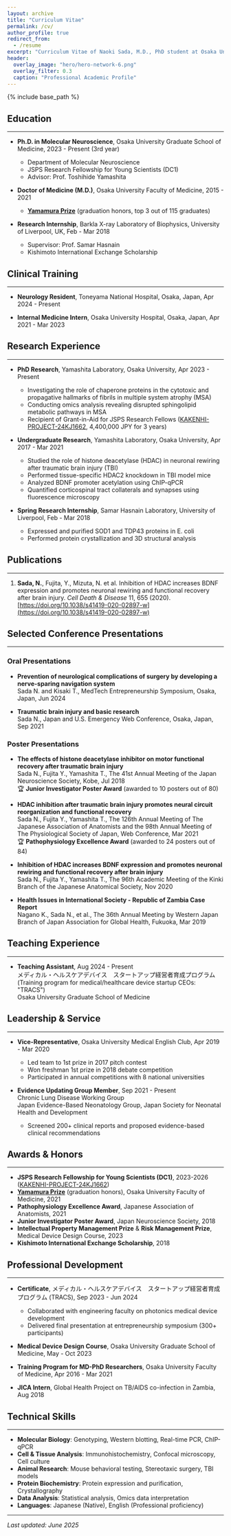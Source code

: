 ```yaml
---
layout: archive
title: "Curriculum Vitae"
permalink: /cv/
author_profile: true
redirect_from:
  - /resume
excerpt: "Curriculum Vitae of Naoki Sada, M.D., PhD student at Osaka University Graduate School of Medicine. Research focus on neurodegeneration and protein aggregation."
header:
  overlay_image: "hero/hero-network-6.png"
  overlay_filter: 0.3
  caption: "Professional Academic Profile"
---
```


{% include base_path %}

## Education
------
* **Ph.D. in Molecular Neuroscience**, Osaka University Graduate School of Medicine, 2023 - Present (3rd year)
  * Department of Molecular Neuroscience
  * JSPS Research Fellowship for Young Scientists (DC1)
  * Advisor: Prof. Toshihide Yamashita
  
* **Doctor of Medicine (M.D.)**, Osaka University Faculty of Medicine, 2015 - 2021
  * **[Yamamura Prize](https://www.med.osaka-u.ac.jp/wp-content/uploads/2025/06/R6YamamuraPrizeWinner-List.pdf)** (graduation honors, top 3 out of 115 graduates)
  
* **Research Internship**, Barkla X-ray Laboratory of Biophysics, University of Liverpool, UK, Feb - Mar 2018
  * Supervisor: Prof. Samar Hasnain
  * Kishimoto International Exchange Scholarship

## Clinical Training
------
* **Neurology Resident**, Toneyama National Hospital, Osaka, Japan, Apr 2024 - Present

* **Internal Medicine Intern**, Osaka University Hospital, Osaka, Japan, Apr 2021 - Mar 2023

## Research Experience
------
* **PhD Research**, Yamashita Laboratory, Osaka University, Apr 2023 - Present
  * Investigating the role of chaperone proteins in the cytotoxic and propagative hallmarks of fibrils in multiple system atrophy (MSA)
  * Conducting omics analysis revealing disrupted sphingolipid metabolic pathways in MSA
  * Recipient of Grant-in-Aid for JSPS Research Fellows ([KAKENHI-PROJECT-24KJ1662](https://kaken.nii.ac.jp/ja/grant/KAKENHI-PROJECT-24KJ1662/), 4,400,000 JPY for 3 years)

* **Undergraduate Research**, Yamashita Laboratory, Osaka University, Apr 2017 - Mar 2021
  * Studied the role of histone deacetylase (HDAC) in neuronal rewiring after traumatic brain injury (TBI)
  * Performed tissue-specific HDAC2 knockdown in TBI model mice
  * Analyzed BDNF promoter acetylation using ChIP-qPCR
  * Quantified corticospinal tract collaterals and synapses using fluorescence microscopy

* **Spring Research Internship**, Samar Hasnain Laboratory, University of Liverpool, Feb - Mar 2018
  * Expressed and purified SOD1 and TDP43 proteins in E. coli
  * Performed protein crystallization and 3D structural analysis

## Publications
------
1. **Sada, N.**, Fujita, Y., Mizuta, N. et al. Inhibition of HDAC increases BDNF expression and promotes neuronal rewiring and functional recovery after brain injury. *Cell Death & Disease* 11, 655 (2020). [https://doi.org/10.1038/s41419-020-02897-w](https://doi.org/10.1038/s41419-020-02897-w)

## Selected Conference Presentations
------
### Oral Presentations
* **Prevention of neurological complications of surgery by developing a nerve-sparing navigation system**  
  Sada N. and Kisaki T., MedTech Entrepreneurship Symposium, Osaka, Japan, Jun 2024

* **Traumatic brain injury and basic research**  
  Sada N., Japan and U.S. Emergency Web Conference, Osaka, Japan, Sep 2021

### Poster Presentations
* **The effects of histone deacetylase inhibitor on motor functional recovery after traumatic brain injury**  
  Sada N., Fujita Y., Yamashita T., The 41st Annual Meeting of the Japan Neuroscience Society, Kobe, Jul 2018  
  🏆 **Junior Investigator Poster Award** (awarded to 10 posters out of 80)

* **HDAC inhibition after traumatic brain injury promotes neural circuit reorganization and functional recovery**  
  Sada N., Fujita Y., Yamashita T., The 126th Annual Meeting of The Japanese Association of Anatomists and the 98th Annual Meeting of The Physiological Society of Japan, Web Conference, Mar 2021  
  🏆 **Pathophysiology Excellence Award** (awarded to 24 posters out of 84)

* **Inhibition of HDAC increases BDNF expression and promotes neuronal rewiring and functional recovery after brain injury**  
  Sada N., Fujita Y., Yamashita T., The 96th Academic Meeting of the Kinki Branch of the Japanese Anatomical Society, Nov 2020

* **Health Issues in International Society - Republic of Zambia Case Report**  
  Nagano K., Sada N., et al., The 36th Annual Meeting by Western Japan Branch of Japan Association for Global Health, Fukuoka, Mar 2019

## Teaching Experience
------
* **Teaching Assistant**, Aug 2024 - Present  
  メディカル・ヘルスケアデバイス　スタートアップ経営者育成プログラム  
  (Training program for medical/healthcare device startup CEOs: "TRACS")  
  Osaka University Graduate School of Medicine

## Leadership & Service
------
* **Vice-Representative**, Osaka University Medical English Club, Apr 2019 - Mar 2020
  * Led team to 1st prize in 2017 pitch contest
  * Won freshman 1st prize in 2018 debate competition
  * Participated in annual competitions with 8 national universities

* **Evidence Updating Group Member**, Sep 2021 - Present  
  Chronic Lung Disease Working Group  
  Japan Evidence-Based Neonatology Group, Japan Society for Neonatal Health and Development
  * Screened 200+ clinical reports and proposed evidence-based clinical recommendations

## Awards & Honors
------
* **JSPS Research Fellowship for Young Scientists (DC1)**, 2023-2026 ([KAKENHI-PROJECT-24KJ1662](https://kaken.nii.ac.jp/ja/grant/KAKENHI-PROJECT-24KJ1662/))
* **[Yamamura Prize](https://www.med.osaka-u.ac.jp/wp-content/uploads/2025/06/R6YamamuraPrizeWinner-List.pdf)** (graduation honors), Osaka University Faculty of Medicine, 2021
* **Pathophysiology Excellence Award**, Japanese Association of Anatomists, 2021
* **Junior Investigator Poster Award**, Japan Neuroscience Society, 2018
* **Intellectual Property Management Prize** & **Risk Management Prize**, Medical Device Design Course, 2023
* **Kishimoto International Exchange Scholarship**, 2018

## Professional Development
------
* **Certificate**, メディカル・ヘルスケアデバイス　スタートアップ経営者育成プログラム (TRACS), Sep 2023 - Jun 2024
  * Collaborated with engineering faculty on photonics medical device development
  * Delivered final presentation at entrepreneurship symposium (300+ participants)

* **Medical Device Design Course**, Osaka University Graduate School of Medicine, May - Oct 2023

* **Training Program for MD-PhD Researchers**, Osaka University Faculty of Medicine, Apr 2016 - Mar 2021

* **JICA Intern**, Global Health Project on TB/AIDS co-infection in Zambia, Aug 2018

## Technical Skills
------
* **Molecular Biology**: Genotyping, Western blotting, Real-time PCR, ChIP-qPCR
* **Cell & Tissue Analysis**: Immunohistochemistry, Confocal microscopy, Cell culture
* **Animal Research**: Mouse behavioral testing, Stereotaxic surgery, TBI models
* **Protein Biochemistry**: Protein expression and purification, Crystallography
* **Data Analysis**: Statistical analysis, Omics data interpretation
* **Languages**: Japanese (Native), English (Professional proficiency)

---
*Last updated: June 2025*